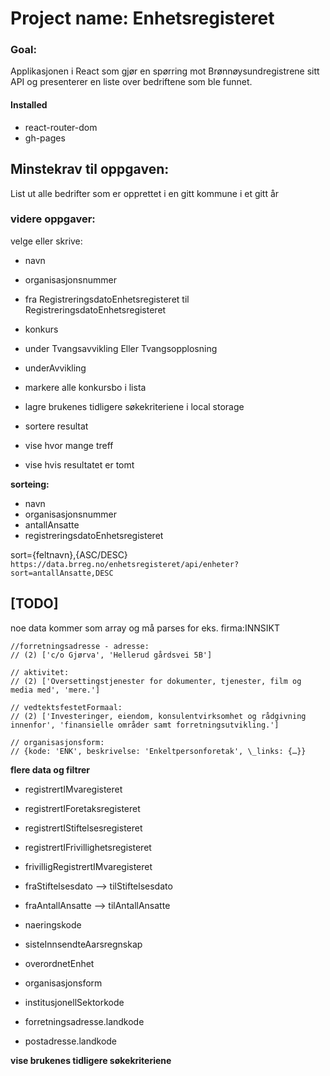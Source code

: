 # Project name: Enhetsregisteret
### Goal: 
Applikasjonen i React som gjør en spørring mot Brønnøysundregistrene sitt API og presenterer en liste over bedriftene som ble funnet.

#### Installed
- react-router-dom
- gh-pages

## Minstekrav til oppgaven:

List ut alle bedrifter som er opprettet i en gitt kommune i et gitt år

### videre oppgaver:

velge eller skrive:

- navn
- organisasjonsnummer
- fra RegistreringsdatoEnhetsregisteret til RegistreringsdatoEnhetsregisteret
- konkurs
- under Tvangsavvikling Eller Tvangsopplosning
- underAvvikling

- markere alle konkursbo i lista
- lagre brukenes tidligere søkekriteriene i local storage
- sortere resultat
- vise hvor mange treff
- vise hvis resultatet er tomt

**sorteing:**

- navn
- organisasjonsnummer
- antallAnsatte
- registreringsdatoEnhetsregisteret

sort={feltnavn},{ASC/DESC}
`https://data.brreg.no/enhetsregisteret/api/enheter?sort=antallAnsatte,DESC`

## [TODO]

noe data kommer som array og må parses
for eks. firma:INNSIKT

```
//forretningsadresse - adresse:
// (2) ['c/o Gjørva', 'Hellerud gårdsvei 5B']

// aktivitet:
// (2) ['Oversettingstjenester for dokumenter, tjenester, film og media med', 'mere.']

// vedtektsfestetFormaal:
// (2) ['Investeringer, eiendom, konsulentvirksomhet og rådgivning innenfor', 'finansielle områder samt forretningsutvikling.']

// organisasjonsform:
// {kode: 'ENK', beskrivelse: 'Enkeltpersonforetak', \_links: {…}}
```

**flere data og filtrer**

- registrertIMvaregisteret
- registrertIForetaksregisteret
- registrertIStiftelsesregisteret
- registrertIFrivillighetsregisteret
- frivilligRegistrertIMvaregisteret

- fraStiftelsesdato --> tilStiftelsesdato
- fraAntallAnsatte --> tilAntallAnsatte

- naeringskode
- sisteInnsendteAarsregnskap

- overordnetEnhet
- organisasjonsform
- institusjonellSektorkode
- forretningsadresse.landkode
- postadresse.landkode

**vise brukenes tidligere søkekriteriene**

